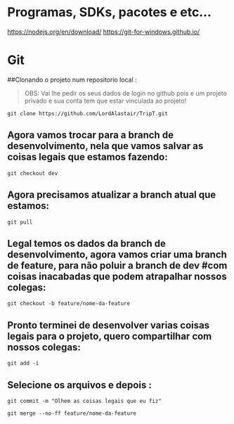 ﻿# Programas, SDKs, pacotes e etc...
https://nodejs.org/en/download/
https://git-for-windows.github.io/

# Git

##Clonando o projeto num repositorio local :
> OBS: Vai lhe pedir os seus dados de login no github pois e um projeto privado e sua conta tem que estar vinculada ao projeto!

`git clone https://github.com/LordAlastair/TripT.git`

## Agora vamos trocar para a branch de desenvolvimento, nela que vamos salvar as coisas legais que estamos fazendo: 

`git checkout dev`

## Agora precisamos atualizar a branch atual que estamos:

`git pull`

## Legal temos os dados da branch de desenvolvimento, agora vamos criar uma branch de feature, para não poluir a branch de dev #com coisas inacabadas que podem atrapalhar nossos colegas:

`git checkout -b feature/nome-da-feature`

## Pronto terminei de desenvolver varias coisas legais para o projeto, quero compartilhar com nossos colegas:
`git add -i`

## Selecione os arquivos e depois :
`git commit -m "Olhem as coisas legais que eu fiz"`

`git merge --no-ff feature/nome-da-feature`
